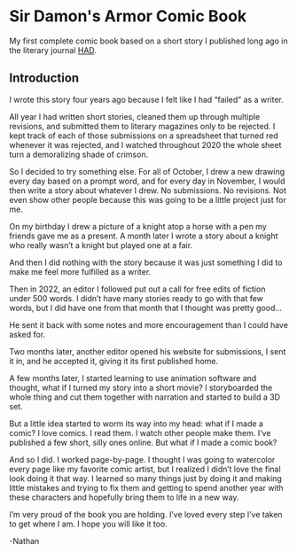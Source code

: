 # Sir Damon's Armor Comic Book

My first complete comic book based on a short story I published long ago in the literary journal [HAD](https://www.havehashad.com/hadposts/sir-damon-s-armor).

## Introduction

I wrote this story four years ago because I felt like I had “failed” as a writer.

All year I had written short stories, cleaned them up through multiple revisions, and submitted them to literary magazines only to be rejected. I kept track of each of those submissions on a spreadsheet that turned red whenever it was rejected, and I watched throughout 2020 the whole sheet turn a demoralizing shade of crimson.

So I decided to try something else. For all of October, I drew a new drawing every day based on a prompt word, and for every day in November, I would then write a story about whatever I drew. No submissions. No revisions. Not even show other people because this was going to be a little project just for me.

On my birthday I drew a picture of a knight atop a horse with a pen my friends gave me as a present. A month later I wrote a story about a knight who really wasn’t a knight but played one at a fair.

And then I did nothing with the story because it was just something I did to make me feel more fulfilled as a writer.

Then in 2022, an editor I followed put out a call for free edits of fiction under 500 words. I didn’t have many stories ready to go with that few words, but I did have one from that month that I thought was pretty good…

He sent it back with some notes and more encouragement than I could have asked for.

Two months later, another editor opened his website for submissions, I sent it in, and he accepted it, giving it its first published home.

A few months later, I started learning to use animation software and thought, what if I turned my story into a short movie? I storyboarded the whole thing and cut them together with narration and started to build a 3D set.

But a little idea started to worm its way into my head: what if I made a comic? I love comics. I read them. I watch other people make them. I’ve published a few short, silly ones online. But what if I made a comic book?

And so I did. I worked page-by-page. I thought I was going to watercolor every page like my favorite comic artist, but I realized I didn’t love the final look doing it that way. I learned so many things just by doing it and making little mistakes and trying to fix them and getting to spend another year with these characters and hopefully bring them to life in a new way.

I’m very proud of the book you are holding. I’ve loved every step I’ve taken to get where I am. I hope you will like it too.

-Nathan
